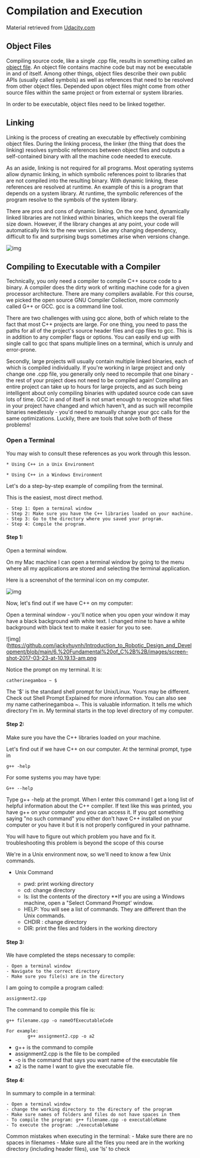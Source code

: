 # Compilation and Execution

Material retrieved from [Udacity.com](https://classroom.udacity.com/courses/ud210/lessons/1343a461-102f-41e1-b505-bf9ec62f427b/concepts/b1e0db7a-619e-4f23-a30d-b505d84ae3bc)

## Object Files
Compiling source code, like a single .cpp file, results in something called an [object file](https://en.wikipedia.org/wiki/Object_file). An object file contains machine code but may not be executable in and of itself. Among other things, object files describe their own public APIs (usually called symbols) as well as references that need to be resolved from other object files. Depended upon object files might come from other source files within the same project or from external or system libraries.

In order to be executable, object files need to be linked together.

## Linking
Linking is the process of creating an executable by effectively combining object files. During the linking process, the linker (the thing that does the linking) resolves symbolic references between object files and outputs a self-contained binary with all the machine code needed to execute.

As an aside, linking is not required for all programs. Most operating systems allow dynamic linking, in which symbolic references point to libraries that are not compiled into the resulting binary. With dynamic linking, these references are resolved at runtime. An example of this is a program that depends on a system library. At runtime, the symbolic references of the program resolve to the symbols of the system library.

There are pros and cons of dynamic linking. On the one hand, dynamically linked libraries are not linked within binaries, which keeps the overall file size down. However, if the library changes at any point, your code will automatically link to the new version. Like any changing dependency, difficult to fix and surprising bugs sometimes arise when versions change.

![img](https://github.com/jackyhuynh/Introduction_to_Robotic_Design_and_Development/blob/main/6.%20Fundamental%20of_C%2B%2B/images/Linking.PNG)

## Compiling to Executable with a Compiler
Technically, you only need a compiler to compile C++ source code to a binary. A compiler does the dirty work of writing machine code for a given processor architecture. There are many compilers available. For this course, we picked the open source GNU Compiler Collection, more commonly called G++ or GCC. gcc is a command line tool.

There are two challenges with using gcc alone, both of which relate to the fact that most C++ projects are large. For one thing, you need to pass the paths for all of the project's source header files and cpp files to gcc. This is in addition to any compiler flags or options. You can easily end up with single call to gcc that spans multiple lines on a terminal, which is unruly and error-prone.

Secondly, large projects will usually contain multiple linked binaries, each of which is compiled individually. If you're working in large project and only change one .cpp file, you generally only need to recompile that one binary - the rest of your project does not need to be compiled again! Compiling an entire project can take up to hours for large projects, and as such being intelligent about only compiling binaries with updated source code can save lots of time. GCC in and of itself is not smart enough to recognize what files in your project have changed and which haven't, and as such will recompile binaries needlessly - you'd need to manually change your gcc calls for the same optimizations. Luckily, there are tools that solve both of these problems!

### Open a Terminal
You may wish to consult these references as you work through this lesson.

    * Using C++ in a Unix Environment

    * Using C++ in a Windows Environment
Let's do a step-by-step example of compiling from the terminal.

This is the easiest, most direct method.

    - Step 1: Open a terminal window
    - Step 2: Make sure you have the C++ libraries loaded on your machine.
    - Step 3: Go to the directory where you saved your program.
    - Step 4: Compile the program.

#### Step 1:

Open a terminal window.

On my Mac machine I can open a terminal window by going to the menu where all my applications are stored and selecting the terminal application.

Here is a screenshot of the terminal icon on my computer.

![img](https://github.com/jackyhuynh/Introduction_to_Robotic_Design_and_Development/blob/main/6.%20Fundamental%20of_C%2B%2B/images/screen-shot-2017-03-23-at-10.05.02-am.png)

Now, let's find out if we have C++ on my computer:

Open a terminal window - you'll notice when you open your window it may have a black background with white text. I changed mine to have a white background with black text to make it easier for you to see.

![img](https://github.com/jackyhuynh/Introduction_to_Robotic_Design_and_Development/blob/main/6.%20Fundamental%20of_C%2B%2B/images/screen-shot-2017-03-23-at-10.19.13-am.png

Notice the prompt on my terminal.
It is:

    catherinegamboa ~ $

The '$' is the standard shell prompt for Unix/Linux. Yours may be different.
Check out Shell Prompt Explained for more information.
You can also see my name catherinegamboa ~. This is valuable information. It tells me which directory I'm in. My terminal starts in the top level directory of my computer.

#### Step 2:
Make sure you have the C++ libraries loaded on your machine.

Let's find out if we have C++ on our computer.
At the terminal prompt, type in
```
g++ -help
```
For some systems you may have type:
```
G++ --help
```
Type g++ -help at the prompt. When I enter this command I get a long list of helpful information about the C++ compiler. If text like this was printed, you have g++ on your computer and you can access it. If you got something saying "no such command" you either don't have C++ installed on your computer or you have it but it is not properly configured in your pathname.

You will have to figure out which problem you have and fix it. troubleshooting this problem is beyond the scope of this course

We're in a Unix environment now, so we'll need to know a few Unix commands.

- Unix Command

    - pwd: print working directory
    - cd: change directory
    - ls: list the contents of the directory
    **If you are using a Windows machine, open a "Select Command Prompt' window.
    - HELP: You will see a list of commands. They are different than the Unix commands.
    - CHDIR : change directory
    - DIR: print the files and folders in the working directory

#### Step 3:
We have completed the steps necessary to compile:

    - Open a terminal window
    - Navigate to the correct directory
    - Make sure you file(s) are in the directory

I am going to compile a program called:
```
assignment2.cpp
```
The command to compile this file is:
```
g++ filename.cpp -o nameOfExecutableCode

For example:
        g++ assignment2.cpp -o a2
```
- g++ is the command to compile
- assignment2.cpp is the file to be compiled
- -o is the command that says you want name of the executable file
- a2 is the name I want to give the executable file.

#### Step 4:
In summary to compile in a terminal:

    - Open a terminal window
    - change the working directory to the directory of the program
    - Make sure names of folders and files do not have spaces in them
    - To compile the program: g++ filename.cpp -o executableName
    - To execute the program: ./executableName

Common mistakes when executing in the terminal:
    - Make sure there are no spaces in filenames
    - Make sure all the files you need are in the working directory (including header files), use 'ls' to check

